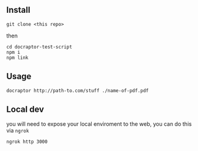 ## Install

```
git clone <this repo>
```

then

```
cd docraptor-test-script
npm i
npm link
```

## Usage

```
docraptor http://path-to.com/stuff ./name-of-pdf.pdf
```

## Local dev

you will need to expose your local enviroment to the web, you can do this via `ngrok`

```
ngrok http 3000
```

